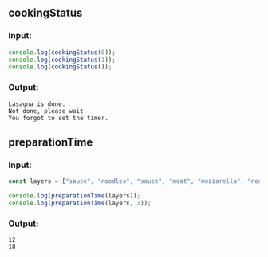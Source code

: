 ## cookingStatus

### Input:

```javascript
console.log(cookingStatus(0));
console.log(cookingStatus(1));
console.log(cookingStatus());
```

### Output:

```shell
Lasagna is done.
Not done, please wait.
You forgot to set the timer.
```

## preparationTime

### Input:

```javascript
const layers = ["sauce", "noodles", "sauce", "meat", "mozzarella", "noodles"];

console.log(preparationTime(layers));
console.log(preparationTime(layers, 3));
```

### Output:

```shell
12
18
```
